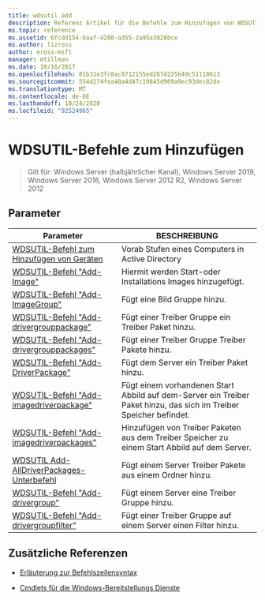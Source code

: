 ```yaml
---
title: wdsutil add
description: Referenz Artikel für die Befehle zum Hinzufügen von WDSUTIL.
ms.topic: reference
ms.assetid: 6fcdd154-baaf-4288-a355-2a95a3028bce
ms.author: lizross
author: eross-msft
manager: mtillman
ms.date: 10/16/2017
ms.openlocfilehash: 81b31e3fc8ac9712155ed267d225b49c51110613
ms.sourcegitcommit: 554d274fea48a4d47c19845d969a9ec93dec82de
ms.translationtype: MT
ms.contentlocale: de-DE
ms.lasthandoff: 10/24/2020
ms.locfileid: "92524965"
---
```

# <a name="wdsutil-add-commands"></a>WDSUTIL-Befehle zum Hinzufügen

> Gilt für: Windows Server (halbjährlicher Kanal), Windows Server 2019, Windows Server 2016, Windows Server 2012 R2, Windows Server 2012

## <a name="parameters"></a>Parameter

| Parameter | BESCHREIBUNG |
|--|--|
| [WDSUTIL-Befehl zum Hinzufügen von Geräten](wdsutil-add-device.md) | Vorab Stufen eines Computers in Active Directory |
| [WDSUTIL-Befehl "Add-Image"](wdsutil-add-image.md) | Hiermit werden Start-oder Installations Images hinzugefügt. |
| [WDSUTIL-Befehl "Add-ImageGroup"](wdsutil-add-imagegroup.md) | Fügt eine Bild Gruppe hinzu. |
| [WDSUTIL-Befehl "Add-drivergrouppackage"](wdsutil-add-drivergrouppackage.md) | Fügt einer Treiber Gruppe ein Treiber Paket hinzu. |
| [WDSUTIL-Befehl "Add-drivergrouppackages"](wdsutil-add-drivergrouppackages.md) | Fügt einer Treiber Gruppe Treiber Pakete hinzu. |
| [WDSUTIL-Befehl "Add-DriverPackage"](wdsutil-add-driverpackage.md) | Fügt dem Server ein Treiber Paket hinzu. |
| [WDSUTIL-Befehl "Add-imagedriverpackage"](wdsutil-add-imagedriverpackage.md) | Fügt einem vorhandenen Start Abbild auf dem-Server ein Treiber Paket hinzu, das sich im Treiber Speicher befindet. |
| [WDSUTIL-Befehl "Add-imagedriverpackages"](wdsutil-add-imagedriverpackages.md) | Hinzufügen von Treiber Paketen aus dem Treiber Speicher zu einem Start Abbild auf dem Server. |
| [WDSUTIL Add-AllDriverPackages-Unterbefehl](wdsutil-add-alldriverpackages.md) | Fügt einem Server Treiber Pakete aus einem Ordner hinzu. |
| [WDSUTIL-Befehl "Add-drivergroup"](wdsutil-add-drivergroup.md) | Fügt einem Server eine Treiber Gruppe hinzu. |
| [WDSUTIL-Befehl "Add-drivergroupfilter"](wdsutil-add-drivergroupfilter.md) | Fügt einer Treiber Gruppe auf einem Server einen Filter hinzu. |

## <a name="additional-references"></a>Zusätzliche Referenzen

- [Erläuterung zur Befehlszeilensyntax](command-line-syntax-key.md)

- [Cmdlets für die Windows-Bereitstellungs Dienste](/powershell/module/wds)
